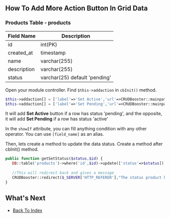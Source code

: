 ## How To Add More Action Button In Grid Data

### Products Table - products
| Field Name | Description | 
| ---------- | ----------- |
| id | int(PK) |
| created_at | timestamp |
| name | varchar(255) |
| description | varchar(255) |
| status | varchar(25) default 'pending' |

Open your module controller. Find `$this->addaction` in `cbInit()` method.

```php
$this->addaction[] = ['label'=>'Set Active','url'=>CRUDBooster::mainpath('set-status/active/[id]'),'icon'=>'fa fa-check','color'=>'success','showIf'=>"[status] == 'pending'"];
$this->addaction[] = ['label'=>'Set Pending','url'=>CRUDBooster::mainpath('set-status/pending/[id]'),'icon'=>'fa fa-ban','color'=>'warning','showIf'=>"[status] == 'active'"];
```
It will add **Set Active** button if a row has status 'pending', and the opposite, it will add **Set Pending** if a row has status 'active'

In the `showIf` attribute, you can fill anything condition with any other operator. You can use `[field_name]` as an alias.

Then, lets create a method to update the data status. Create a method after cbInit() method.
```php
public function getSetStatus($status,$id) {
   DB::table('products')->where('id',$id)->update(['status'=>$status]);
   
   //This will redirect back and gives a message
   CRUDBooster::redirect($_SERVER['HTTP_REFERER'],"The status product has been updated !","info");
}
```

## What's Next
- [Back To Index](./index.md)
